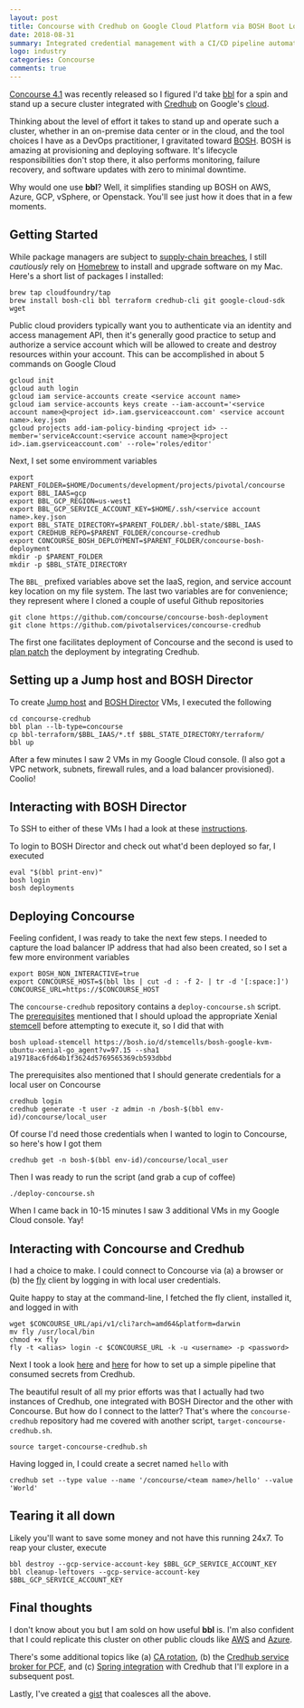```yaml
---
layout: post
title: Concourse with Credhub on Google Cloud Platform via BOSH Boot Loader
date: 2018-08-31
summary: Integrated credential management with a CI/CD pipeline automation engine
logo: industry
categories: Concourse
comments: true
---
```


[Concourse 4.1](https://concourse-ci.org/download.html#v410) was recently released so I figured I'd take [bbl](https://github.com/cloudfoundry/bosh-bootloader) for a spin and stand up a secure cluster integrated with [Credhub](https://github.com/cloudfoundry-incubator/credhub) on Google's [cloud](https://cloud.google.com).  

Thinking about the level of effort it takes to stand up and operate such a cluster, whether in an on-premise data center or in the cloud, and the tool choices I have as a DevOps practitioner, I gravitated toward [BOSH](https://bosh.io/docs/). BOSH is amazing at provisioning and deploying software. It's lifecycle responsibilities don't stop there, it also performs monitoring, failure recovery, and software updates with zero to minimal downtime.

Why would one use **bbl**?  Well, it simplifies standing up BOSH on AWS, Azure, GCP, vSphere, or Openstack. You'll see just how it does that in a few moments.

## Getting Started

While package managers are subject to [supply-chain breaches](https://nakedsecurity.sophos.com/2018/08/10/how-one-man-could-have-hacked-every-mac-developer-73-of-them-anyway/), I still *cautiously* rely on [Homebrew](https://brew.sh) to install and upgrade software on my Mac.  Here's a short list of packages I installed:

```
brew tap cloudfoundry/tap
brew install bosh-cli bbl terraform credhub-cli git google-cloud-sdk wget
``` 

Public cloud providers typically want you to authenticate via an identity and access management API, then it's generally good practice to setup and authorize a service account which will be allowed to create and destroy resources within your account.  This can be accomplished in about 5 commands on Google Cloud

```
gcloud init
gcloud auth login
gcloud iam service-accounts create <service account name>
gcloud iam service-accounts keys create --iam-account='<service account name>@<project id>.iam.gserviceaccount.com' <service account name>.key.json
gcloud projects add-iam-policy-binding <project id> --member='serviceAccount:<service account name>@<project id>.iam.gserviceaccount.com' --role='roles/editor'
```

Next, I set some enviromment variables 

```
export PARENT_FOLDER=$HOME/Documents/development/projects/pivotal/concourse
export BBL_IAAS=gcp
export BBL_GCP_REGION=us-west1
export BBL_GCP_SERVICE_ACCOUNT_KEY=$HOME/.ssh/<service account name>.key.json
export BBL_STATE_DIRECTORY=$PARENT_FOLDER/.bbl-state/$BBL_IAAS
export CREDHUB_REPO=$PARENT_FOLDER/concourse-credhub
export CONCOURSE_BOSH_DEPLOYMENT=$PARENT_FOLDER/concourse-bosh-deployment
mkdir -p $PARENT_FOLDER
mkdir -p $BBL_STATE_DIRECTORY
```

The `BBL_` prefixed variables above set the IaaS, region, and service account key location on my file system.  The last two variables are for convenience; they represent where I cloned a couple of useful Github repositories

```
git clone https://github.com/concourse/concourse-bosh-deployment
git clone https://github.com/pivotalservices/concourse-credhub
```

The first one facilitates deployment of Concourse and the second is used to [plan patch](https://github.com/cloudfoundry/bosh-bootloader/tree/master/plan-patches) the deployment by integrating Credhub.  

## Setting up a Jump host and BOSH Director

To create [Jump host](https://en.wikipedia.org/wiki/Jump_server) and [BOSH Director](https://bosh.io/docs/bosh-components/#director) VMs, I executed the following

```
cd concourse-credhub
bbl plan --lb-type=concourse
cp bbl-terraform/$BBL_IAAS/*.tf $BBL_STATE_DIRECTORY/terraform/
bbl up
```

After a few minutes I saw 2 VMs in my Google Cloud console. (I also got a VPC network, subnets, firewall rules, and a load balancer provisioned). Coolio!

## Interacting with BOSH Director

To SSH to either of these VMs I had a look at these [instructions](https://github.com/cloudfoundry/bosh-bootloader/blob/master/docs/howto-ssh.md).

To login to BOSH Director and check out what'd been deployed so far, I executed

```
eval "$(bbl print-env)"
bosh login
bosh deployments
```

## Deploying Concourse

Feeling confident, I was ready to take the next few steps. I needed to capture the load balancer IP address that had also been created, so I set a few more environment variables

```
export BOSH_NON_INTERACTIVE=true
export CONCOURSE_HOST=$(bbl lbs | cut -d : -f 2- | tr -d '[:space:]')
CONCOURSE_URL=https://$CONCOURSE_HOST 
```

The `concourse-credhub` repository contains a `deploy-concourse.sh` script.  The [prerequisites](https://github.com/pivotalservices/concourse-credhub#prerequisites) mentioned that I should upload the appropriate Xenial [stemcell](https://bosh.io/stemcells#ubuntu-xenial) before attempting to execute it, so I did that with

```
bosh upload-stemcell https://bosh.io/d/stemcells/bosh-google-kvm-ubuntu-xenial-go_agent?v=97.15 --sha1 a19718ac6fd64b1f3624d5769565369cb593dbbd
```

The prerequisites also mentioned that I should generate credentials for a local user on Concourse 

```
credhub login
credhub generate -t user -z admin -n /bosh-$(bbl env-id)/concourse/local_user
```

Of course I'd need those credentials when I wanted to login to Concourse, so here's how I got them

```
credhub get -n bosh-$(bbl env-id)/concourse/local_user
```

Then I was ready to run the script (and grab a cup of coffee)

```
./deploy-concourse.sh
```

When I came back in 10-15 minutes I saw 3 additional VMs in my Google Cloud console. Yay!

## Interacting with Concourse and Credhub

I had a choice to make.  I could connect to Concourse via (a) a browser or (b) the [fly](https://concourse-ci.org/fly.html) client by logging in with local user credentials.

Quite happy to stay at the command-line, I fetched the fly client, installed it, and logged in with

```
wget $CONCOURSE_URL/api/v1/cli?arch=amd64&platform=darwin
mv fly /usr/local/bin
chmod +x fly
fly -t <alias> login -c $CONCOURSE_URL -k -u <username> -p <password>
```

Next I took a look [here](https://github.com/pivotal-cf/pcf-pipelines/blob/master/docs/credhub-integration.md#-adding-secrets-to-credhub) and [here](https://github.com/pivotal-cf/pcf-pipelines/blob/master/docs/credhub-integration.md#sample-pipeline) for how to set up a simple pipeline that consumed secrets from Credhub.  

The beautiful result of all my prior efforts was that I actually had two instances of Credhub, one integrated with BOSH Director and the other with Concourse. But how do I connect to the latter?  That's where the `concourse-credhub` repository had me covered with another script, `target-concourse-credhub.sh`.

```
source target-concourse-credhub.sh
```

Having logged in, I could create a secret named `hello` with

```
credhub set --type value --name '/concourse/<team name>/hello' --value 'World'
```

## Tearing it all down

Likely you'll want to save some money and not have this running 24x7.  To reap your cluster, execute

```
bbl destroy --gcp-service-account-key $BBL_GCP_SERVICE_ACCOUNT_KEY
bbl cleanup-leftovers --gcp-service-account-key $BBL_GCP_SERVICE_ACCOUNT_KEY
```

## Final thoughts

I don't know about you but I am sold on how useful **bbl** is. I'm also confident that I could replicate this cluster on other public clouds like [AWS](https://github.com/cloudfoundry/bosh-bootloader/blob/master/docs/getting-started-aws.md) and [Azure](https://github.com/cloudfoundry/bosh-bootloader/blob/master/docs/getting-started-azure.md).  

There's some additional topics like (a) [CA rotation](https://github.com/pivotal-cf/credhub-release/blob/master/docs/ca-rotation.md), (b) the [Credhub service broker for PCF](https://docs.pivotal.io/credhub-service-broker/), and (c) [Spring integration](https://github.com/cloudfoundry-incubator/credhub/blob/master/docs/spring-java-credhub-integration.md) with Credhub that I'll explore in a subsequent post.

Lastly, I've created a [gist](https://gist.github.com/pacphi/1b0f5b5535ea8f006eb284ce2d3d3d89#file-install-concourse-with-credhub-on-gcp-sh) that coalesces all the above.
